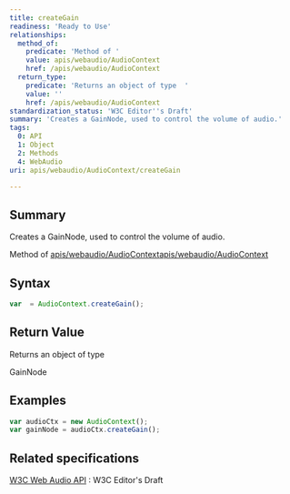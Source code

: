 ```yaml
---
title: createGain
readiness: 'Ready to Use'
relationships:
  method_of:
    predicate: 'Method of '
    value: apis/webaudio/AudioContext
    href: /apis/webaudio/AudioContext
  return_type:
    predicate: 'Returns an object of type  '
    value: ''
    href: /apis/webaudio/AudioContext
standardization_status: 'W3C Editor''s Draft'
summary: 'Creates a GainNode, used to control the volume of audio.'
tags:
  0: API
  1: Object
  2: Methods
  4: WebAudio
uri: apis/webaudio/AudioContext/createGain

---
```

## Summary

Creates a GainNode, used to control the volume of audio.

Method of [apis/webaudio/AudioContext](/apis/webaudio/AudioContext)[apis/webaudio/AudioContext](/apis/webaudio/AudioContext)

## Syntax

``` js
var  = AudioContext.createGain();
```

## Return Value

Returns an object of type

GainNode

## Examples

``` js
var audioCtx = new AudioContext();
var gainNode = audioCtx.createGain();
```

## Related specifications

[W3C Web Audio API](http://webaudio.github.io/web-audio-api/)
:   W3C Editor's Draft

